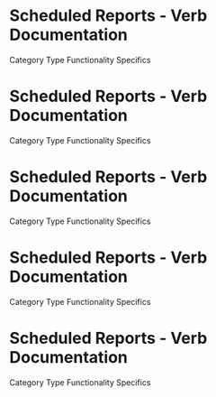  
# Scheduled Reports - Verb Documentation
 
Category                  Type                      Functionality             Specifics                
 
# Scheduled Reports - Verb Documentation
 
Category                  Type                      Functionality             Specifics                
 
# Scheduled Reports - Verb Documentation
 
Category                  Type                      Functionality             Specifics                
 
# Scheduled Reports - Verb Documentation
 
Category                  Type                      Functionality             Specifics                
 
# Scheduled Reports - Verb Documentation
 
Category                  Type                      Functionality             Specifics                
